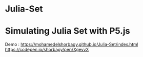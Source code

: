 # Julia-Set

# Simulating Julia Set with P5.js


Demo : https://mohamedelshorbagy.github.io/Julia-Set/index.html <br />
       https://codepen.io/shorbagy/pen/XgevvX
